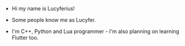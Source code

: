 - Hi my name is Lucyferius!
- Some people know me as Lucyfer.

- I'm C++, Python and Lua programmer - I'm also planning on learning Flutter too.
